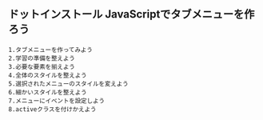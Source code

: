 ## ドットインストール JavaScriptでタブメニューを作ろう
```
1.タブメニューを作ってみよう
2.学習の準備を整えよう
3.必要な要素を揃えよう
4.全体のスタイルを整えよう
5.選択されたメニューのスタイルを変えよう
6.細かいスタイルを整えよう
7.メニューにイベントを設定しよう
8.activeクラスを付けかえよう
```